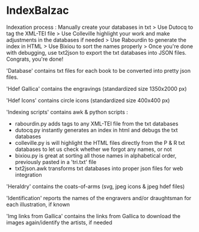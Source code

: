 # IndexBalzac

Indexation process :
Manually create your databases in txt > Use Dutocq to tag the XML-TEI file > Use Colleville highlight your work and make adjustments in the databases if needed > Use Rabourdin to generate the index in HTML > Use Bixiou to sort the names properly > Once you're done with debugging, use txt2json to export the txt databases into JSON files. Congrats, you're done!

'Database' contains txt files for each book to be converted into pretty json files.

'Hdef Gallica' contains the engravings (standardized size 1350x2000 px)

'Hdef Icons' contains circle icons (standardized size 400x400 px)

'Indexing scripts' contains awk & python scripts :

- rabourdin.py adds <persName> tags to any XML-TEI file from the txt databases
- dutocq.py instantly generates an index in html and debugs the txt databases
- colleville.py is will highlight the HTML files directly from the P & R txt databases to let us check whether we forgot any names, or not
- bixiou.py is great at sorting all those names in alphabetical order, previously pasted in a 'tri.txt' file
- txt2json.awk transforms txt databases into proper json files for web integration
  
 'Heraldry' contains the coats-of-arms (svg, jpeg icons & jpeg hdef files)

'Identification' reports the names of the engravers and/or draughtsman for each illustration, if known

'Img links from Gallica' contains the links from Gallica to download the images again/identify the artists, if needed
